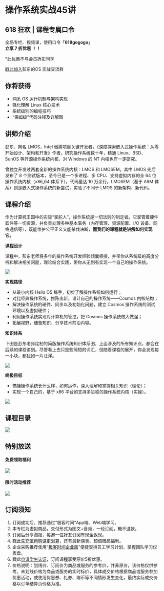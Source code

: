 # 操作系统实战45讲

## 618 狂欢 | 课程专属口令

全场专栏、视频课，使用口令「**618gogogo**」  
**立享 7 折优惠 ！！**

\*此优惠不与会员折扣同享

[戳此加入](https://jinshuju.net/f/I4XbfK)彭东的OS 实战交流群

  

## 你将获得

*   洞悉 OS 运行机制与架构实现
*   强化理解 Linux 核心技术
*   系统级别的编程技巧
*   “保姆级”代码注释及详解图

  

## 讲师介绍

彭东，网名 LMOS，Intel 傲腾项目关键开发者，《深度探索嵌入式操作系统：从零开始设计、架构和开发》作者。研究操作系统数十年，精通 Linux、BSD、SunOS 等开源操作系统内核，对 Windows 的 NT 内核也有一定研究。

曾独立开发过两套全新的操作系统内核：LMOS 和 LMOSEM。其中 LMOS 先后发布了 8 个测试版本，至今已是一个多进程、多 CPU、支持虚拟内存的全 64 位操作系统内核（x86\_64 体系下），代码量达 10 万余行。LMOSEM（基于 ARM 体系）则是嵌入式操作系统的新尝试，实验了不同于 LMOS 的新架构、新代码。

  

## 课程介绍

作为计算机王国中的实际“掌舵人”，操作系统是一切法则的制定者。它掌管着硬件软件等一切资源，并负责处理多种基本事务（内存管理、资源配置、I/O 设备、网络通信等），既能维护公平正义又能杀伐决断，**而我们的课程就是讲解如何实现它。**

  

**课程设计**

课程中，彭东老师将多年的操作系统开发经验倾囊相授，并带你从系统级的高度分析和解决相关问题，理论结合实践，带你从无到有实现一个自己的操作系统。

![](https://static001.geekbang.org/resource/image/33/93/33e8576aee66d5942c830dde0f812c93.jpg)

**实现路径**

*   从最小内核 Hello OS 练手，初步了解操作系统如何运行；
*   对比经典操作系统，推陈出新，设计自己的操作系统——Cosmos 内核结构；
*   解决操作系统的硬件、同步以及初始化问题，建立 Cosmos 操作系统的测试环境以及虚拟硬件；
*   利用操作系统实现对计算机的管控，把 Cosmos 操作系统做大做强；
*   拓展视野，储备知识，分享技术前沿内容。

  

**知识体系**

下图是彭东老师绘制的简版操作系统知识体系图，上面涉及的所有知识点，都会在后续的课程讲到。尽管看上去只是些简短的词汇，但随着课程的展开，你会发现每一小块，都犹如一片汪洋。

![](https://static001.geekbang.org/resource/image/2c/bd/2c6abcd035e5c83cdd7d356eca26b9bd.jpg)

**终极目标**

*   搞懂操作系统长什么样，如何运作，深入理解和掌握相关知识（理论）；
*   实现一个自己的，基于 x86 平台的支持多进程的操作系统内核（实操）。

![](https://static001.geekbang.org/resource/image/ef/c1/efbf344e5ccdf388a576687990490ac1.gif)

  

## 课程目录

![](https://static001.geekbang.org/resource/image/29/59/2980226dbc024fe9b2fc6de2ded10559.jpg)

  

## 特别放送

#### 免费领取福利

[![](https://static001.geekbang.org/resource/image/16/13/1664800067c250a67yy94c57d0e76c13.jpg?wh=1035x360)](https://time.geekbang.org/article/428647)  
  

#### 限时活动推荐

[![](https://static001.geekbang.org/resource/image/67/a0/6720f5d50b4b38abbf867facdef728a0.png?wh=1035x360)](https://shop18793264.m.youzan.com/wscgoods/detail/2fmoej9krasag5p?dc_ps=2913145716543073286.200001)

  

## 订阅须知

1.  订阅成功后，推荐通过“极客时间”App端、Web端学习。
2.  本专栏为虚拟商品，交付形式为图文+音频，一经订阅，概不退款。
3.  订阅后分享海报，每邀一位好友订阅有现金返现。
4.  戳此[先充值再购课更划算](https://shop18793264.m.youzan.com/wscgoods/detail/2fmoej9krasag5p?scan=1&activity=none&from=kdt&qr=directgoods_1541158976&shopAutoEnter=1)，还有最新课表、超值赠品福利。
5.  企业采购推荐使用“[极客时间企业版](https://b.geekbang.org/?utm_source=geektime&utm_medium=columnintro&utm_campaign=newregister&gk_source=2021020901_gkcolumnintro_newregister)”便捷安排员工学习计划，掌握团队学习仪表盘。
6.  戳此[申请学生认证](https://promo.geekbang.org/activity/student-certificate?utm_source=geektime&utm_medium=caidanlan1)，订阅课程享受原价5折优惠。
7.  价格说明：划线价、订阅价为商品或服务的参考价，并非原价，该价格仅供参考。未划线价格为商品或服务的实时标价，具体成交价格根据商品或服务参加优惠活动，或使用优惠券、礼券、赠币等不同情形发生变化，最终实际成交价格以订单结算页价格为准。
